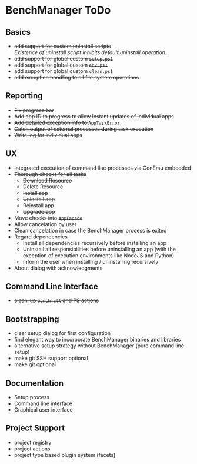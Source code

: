# BenchManager ToDo

## Basics

* ~~add support for custom uninstall scripts~~  
  _Existence of uninstall script inhibits default uninstall operation._
* ~~add support for global custom `setup.ps1`~~
* ~~add support for global custom `env.ps1`~~
* add support for global custom `clean.ps1`
* ~~add exception handling to all file system operations~~

## Reporting

* ~~Fix progress bar~~
* ~~Add app ID to progress to allow instant updates of individual apps~~
* ~~Add detailed exception info to `AppTaskError`~~
* ~~Catch output of external processes during task execution~~
* ~~Write log for individual apps~~

## UX

* ~~Integrated execution of command line processes via ConEmu embedded~~
* ~~Thorough checks for all tasks~~
	+ ~~Download Resource~~
	+ ~~Delete Resource~~
	+ ~~Install app~~
	+ ~~Uninstall app~~
	+ ~~Reinstall app~~
	+ ~~Upgrade app~~
* ~~Move checks into `AppFacade`~~
* Allow cancelation by user
* Clean cancelation in case the BenchManager process is exited
* Regard dependencies
	+ Install all dependencies recursively before installing an app
	+ Uninstall all responsibilities before uninstalling an app
	  (with the exception of execution environments like NodeJS and Python)
	+ inform the user when installing / uninstalling recursively
* About dialog with acknowledgments

## Command Line Interface

* ~~clean-up `bench-ctl` and PS actions~~

## Bootstrapping

* clear setup dialog for first configuration
* find elegant way to incorporate BenchManager binaries and libraries 
* alternative setup strategy without BenchManager (pure command line setup)
* make git SSH support optional
* make git optional

## Documentation

* Setup process
* Command line interface
* Graphical user interface

## Project Support

* project registry
* project actions
* project type based plugin system (facets)